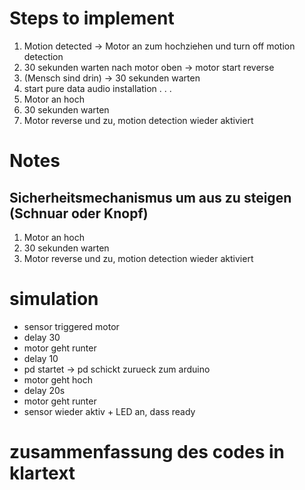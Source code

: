# Steps to implement

1. Motion detected -> Motor an zum hochziehen und turn off motion detection
2. 30 sekunden warten nach motor oben -> motor start reverse
3. (Mensch sind drin) -> 30 sekunden warten
4. start pure data audio installation
.
.
.
9. Motor an hoch 
10. 30 sekunden warten
11. Motor reverse und zu, motion detection wieder aktiviert




# Notes
## Sicherheitsmechanismus um aus zu steigen (Schnuar oder Knopf)
1. Motor an hoch 
2. 30 sekunden warten
3. Motor reverse und zu, motion detection wieder aktiviert


# simulation
- sensor triggered motor
- delay 30
- motor geht runter
- delay 10
- pd startet -> pd schickt zurueck zum arduino
- motor geht hoch
- delay 20s
- motor geht runter
- sensor wieder aktiv + LED an, dass ready


# zusammenfassung des codes in klartext
